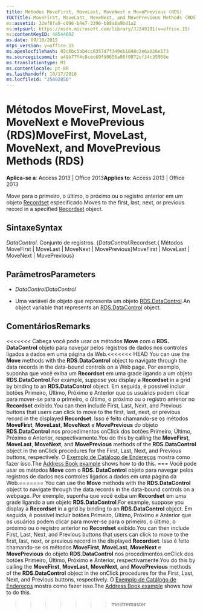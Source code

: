 ```yaml
---
title: Métodos MoveFirst, MoveLast, MoveNext e MovePrevious (RDS)
TOCTitle: MoveFirst, MoveLast, MoveNext, and MovePrevious Methods (RDS)
ms:assetid: 32ef8fa9-c096-b4e7-3396-b88a6a9bd1a2
ms:mtpsurl: https://msdn.microsoft.com/library/JJ249101(v=office.15)
ms:contentKeyID: 48544092
ms.date: 09/18/2015
mtps_version: v=office.15
ms.openlocfilehash: 02c6bc5ab4cc8357d7f349eb1698c2e6a026e173
ms.sourcegitcommit: a49b77f4c8cec69f90656a86f0872cf34c35968e
ms.translationtype: MT
ms.contentlocale: pt-BR
ms.lasthandoff: 10/17/2018
ms.locfileid: "25602850"
---
```

# <a name="movefirst-movelast-movenext-and-moveprevious-methods-rds"></a><span data-ttu-id="abe7d-102">Métodos MoveFirst, MoveLast, MoveNext e MovePrevious (RDS)</span><span class="sxs-lookup"><span data-stu-id="abe7d-102">MoveFirst, MoveLast, MoveNext, and MovePrevious Methods (RDS)</span></span>


<span data-ttu-id="abe7d-103">**Aplica-se a**: Access 2013 | Office 2013</span><span class="sxs-lookup"><span data-stu-id="abe7d-103">**Applies to**: Access 2013 | Office 2013</span></span>

<span data-ttu-id="abe7d-104">Move para o primeiro, o último, o próximo ou o registro anterior em um objeto [Recordset](recordset-object-ado.md) especificado.</span><span class="sxs-lookup"><span data-stu-id="abe7d-104">Moves to the first, last, next, or previous record in a specified [Recordset](recordset-object-ado.md) object.</span></span>

## <a name="syntax"></a><span data-ttu-id="abe7d-105">Sintaxe</span><span class="sxs-lookup"><span data-stu-id="abe7d-105">Syntax</span></span>

<span data-ttu-id="abe7d-106">*DataControl*. Conjunto de registros. {</span><span class="sxs-lookup"><span data-stu-id="abe7d-106">*DataControl*.Recordset.{</span></span> <span data-ttu-id="abe7d-107">Métodos MoveFirst | MoveLast | MoveNext | MovePrevious}</span><span class="sxs-lookup"><span data-stu-id="abe7d-107">MoveFirst | MoveLast | MoveNext | MovePrevious}</span></span>

## <a name="parameters"></a><span data-ttu-id="abe7d-108">Parâmetros</span><span class="sxs-lookup"><span data-stu-id="abe7d-108">Parameters</span></span>

  - <span data-ttu-id="abe7d-109">*DataControl*</span><span class="sxs-lookup"><span data-stu-id="abe7d-109">*DataControl*</span></span>

  - <span data-ttu-id="abe7d-110">Uma variável de objeto que representa um objeto [RDS.DataControl](datacontrol-object-rds.md).</span><span class="sxs-lookup"><span data-stu-id="abe7d-110">An object variable that represents an [RDS.DataControl](datacontrol-object-rds.md) object.</span></span>

## <a name="remarks"></a><span data-ttu-id="abe7d-111">Comentários</span><span class="sxs-lookup"><span data-stu-id="abe7d-111">Remarks</span></span>

<span data-ttu-id="abe7d-112"><<<<<<< Cabeça você pode usar os métodos **Move** com o **RDS. DataControl** objeto para navegar pelos registros de dados nos controles ligados a dados em uma página da Web.</span><span class="sxs-lookup"><span data-stu-id="abe7d-112"><<<<<<< HEAD You can use the **Move** methods with the **RDS.DataControl** object to navigate through the data records in the data-bound controls on a Web page.</span></span> <span data-ttu-id="abe7d-113">Por exemplo, suponha que você exiba um **Recordset** em uma grade ligando a um objeto **RDS.DataControl**.</span><span class="sxs-lookup"><span data-stu-id="abe7d-113">For example, suppose you display a **Recordset** in a grid by binding to an **RDS.DataControl** object.</span></span> <span data-ttu-id="abe7d-114">Em seguida, é possível incluir botões Primeiro, Último, Próximo e Anterior que os usuários podem clicar para mover-se para o primeiro, o último, o próximo ou o registro anterior no **Recordset** exibido.</span><span class="sxs-lookup"><span data-stu-id="abe7d-114">You can then include First, Last, Next, and Previous buttons that users can click to move to the first, last, next, or previous record in the displayed **Recordset**.</span></span> <span data-ttu-id="abe7d-115">Isso é feito chamando-se os métodos **MoveFirst**, **MoveLast**, **MoveNext** e **MovePrevious** do objeto **RDS.DataControl** nos procedimentos onClick dos botões Primeiro, Último, Próximo e Anterior, respectivamente.</span><span class="sxs-lookup"><span data-stu-id="abe7d-115">You do this by calling the **MoveFirst**, **MoveLast**, **MoveNext**, and **MovePrevious** methods of the **RDS.DataControl** object in the onClick procedures for the First, Last, Next, and Previous buttons, respectively.</span></span> <span data-ttu-id="abe7d-116">O [Exemplo de Catálogo de Endereços](address-book-navigation-buttons.md) mostra como fazer isso.</span><span class="sxs-lookup"><span data-stu-id="abe7d-116">The [Address Book example](address-book-navigation-buttons.md) shows how to do this.</span></span>
<span data-ttu-id="abe7d-117">=== Você pode usar os métodos **Move** com o **RDS. DataControl** objeto para navegar pelos registros de dados nos controles ligados a dados em uma página da Web.</span><span class="sxs-lookup"><span data-stu-id="abe7d-117">======= You can use the **Move** methods with the **RDS.DataControl** object to navigate through the data records in the data-bound controls on a webpage.</span></span> <span data-ttu-id="abe7d-118">Por exemplo, suponha que você exiba um **Recordset** em uma grade ligando a um objeto **RDS.DataControl**.</span><span class="sxs-lookup"><span data-stu-id="abe7d-118">For example, suppose you display a **Recordset** in a grid by binding to an **RDS.DataControl** object.</span></span> <span data-ttu-id="abe7d-119">Em seguida, é possível incluir botões Primeiro, Último, Próximo e Anterior que os usuários podem clicar para mover-se para o primeiro, o último, o próximo ou o registro anterior no **Recordset** exibido.</span><span class="sxs-lookup"><span data-stu-id="abe7d-119">You can then include First, Last, Next, and Previous buttons that users can click to move to the first, last, next, or previous record in the displayed **Recordset**.</span></span> <span data-ttu-id="abe7d-120">Isso é feito chamando-se os métodos **MoveFirst**, **MoveLast**, **MoveNext** e **MovePrevious** do objeto **RDS.DataControl** nos procedimentos onClick dos botões Primeiro, Último, Próximo e Anterior, respectivamente.</span><span class="sxs-lookup"><span data-stu-id="abe7d-120">You do this by calling the **MoveFirst**, **MoveLast**, **MoveNext**, and **MovePrevious** methods of the **RDS.DataControl** object in the onClick procedures for the First, Last, Next, and Previous buttons, respectively.</span></span> <span data-ttu-id="abe7d-121">O [Exemplo de Catálogo de Endereços](address-book-navigation-buttons.md) mostra como fazer isso.</span><span class="sxs-lookup"><span data-stu-id="abe7d-121">The [Address Book example](address-book-navigation-buttons.md) shows how to do this.</span></span>
>>>>>>> <span data-ttu-id="abe7d-122">mestre</span><span class="sxs-lookup"><span data-stu-id="abe7d-122">master</span></span>

